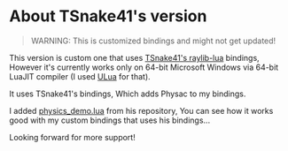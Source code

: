 # About TSnake41's version

> WARNING: This is customized bindings and might not get updated!

This version is custom one that uses [TSnake41's raylib-lua](https://github.com/TSnake41/raylib-lua) bindings, However it's currently works only on 64-bit Microsoft Windows via 64-bit LuaJIT compiler (I used [ULua](https://ulua.io) for that).

It uses TSnake41's bindings, Which adds Physac to my bindings.

I added [physics_demo.lua](https://github.com/TSnake41/raylib-lua/blob/master/examples/physics_demo.lua) from his repository, You can see how it works good with my custom bindings that uses his bindings...

Looking forward for more support!